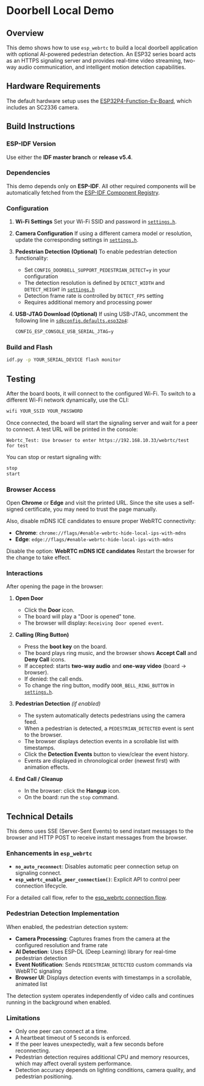 
# Doorbell Local Demo

## Overview

This demo shows how to use `esp_webrtc` to build a local doorbell application with optional AI-powered pedestrian detection. An ESP32 series board acts as an HTTPS signaling server and provides real-time video streaming, two-way audio communication, and intelligent motion detection capabilities.

## Hardware Requirements

The default hardware setup uses the [ESP32P4-Function-Ev-Board](https://docs.espressif.com/projects/esp-dev-kits/en/latest/esp32p4/esp32-p4-function-ev-board/user_guide.html), which includes an SC2336 camera.

## Build Instructions

### ESP-IDF Version

Use either the **IDF master branch** or **release v5.4**.

### Dependencies

This demo depends only on **ESP-IDF**. All other required components will be automatically fetched from the [ESP-IDF Component Registry](https://components.espressif.com/).

### Configuration

1. **Wi-Fi Settings**
   Set your Wi-Fi SSID and password in [`settings.h`](main/settings.h).

2. **Camera Configuration**
   If using a different camera model or resolution, update the corresponding settings in [`settings.h`](main/settings.h).

3. **Pedestrian Detection (Optional)**
   To enable pedestrian detection functionality:
   - Set `CONFIG_DOORBELL_SUPPORT_PEDESTRIAN_DETECT=y` in your configuration
   - The detection resolution is defined by `DETECT_WIDTH` and `DETECT_HEIGHT` in [`settings.h`](main/settings.h)
   - Detection frame rate is controlled by `DETECT_FPS` setting
   - Requires additional memory and processing power

4. **USB-JTAG Download (Optional)**
   If using USB-JTAG, uncomment the following line in [`sdkconfig.defaults.esp32p4`](sdkconfig.defaults.esp32p4):
   ```c
   CONFIG_ESP_CONSOLE_USB_SERIAL_JTAG=y
   ```

### Build and Flash

```bash
idf.py -p YOUR_SERIAL_DEVICE flash monitor
```

## Testing

After the board boots, it will connect to the configured Wi-Fi. To switch to a different Wi-Fi network dynamically, use the CLI:

```bash
wifi YOUR_SSID YOUR_PASSWORD
```

Once connected, the board will start the signaling server and wait for a peer to connect. A test URL will be printed in the console:

```
Webrtc_Test: Use browser to enter https://192.168.10.33/webrtc/test for test
```

You can stop or restart signaling with:

```bash
stop
start
```

### Browser Access

Open **Chrome** or **Edge** and visit the printed URL. Since the site uses a self-signed certificate, you may need to trust the page manually.

Also, disable mDNS ICE candidates to ensure proper WebRTC connectivity:

- **Chrome**: `chrome://flags/#enable-webrtc-hide-local-ips-with-mdns`
- **Edge**: `edge://flags/#enable-webrtc-hide-local-ips-with-mdns`

Disable the option: **WebRTC mDNS ICE candidates**
Restart the browser for the change to take effect.

### Interactions

After opening the page in the browser:

1. **Open Door**
   - Click the **Door** icon.
   - The board will play a "Door is opened" tone.
   - The browser will display: `Receiving Door opened event`.

2. **Calling (Ring Button)**
   - Press the **boot key** on the board.
   - The board plays ring music, and the browser shows **Accept Call** and **Deny Call** icons.
   - If accepted: starts **two-way audio** and **one-way video** (board → browser).
   - If denied: the call ends.
   - To change the ring button, modify `DOOR_BELL_RING_BUTTON` in [`settings.h`](main/settings.h).

3. **Pedestrian Detection** *(if enabled)*
   - The system automatically detects pedestrians using the camera feed.
   - When a pedestrian is detected, a `PEDESTRIAN_DETECTED` event is sent to the browser.
   - The browser displays detection events in a scrollable list with timestamps.
   - Click the **Detection Events** button to view/clear the event history.
   - Events are displayed in chronological order (newest first) with animation effects.

4. **End Call / Cleanup**
   - In the browser: click the **Hangup** icon.
   - On the board: run the `stop` command.

## Technical Details

This demo uses SSE (Server-Sent Events) to send instant messages to the browser and HTTP POST to receive instant messages from the browser.

### Enhancements in `esp_webrtc`

- **`no_auto_reconnect`**: Disables automatic peer connection setup on signaling connect.
- **`esp_webrtc_enable_peer_connection()`**: Explicit API to control peer connection lifecycle.

For a detailed call flow, refer to the [esp_webrtc connection flow](../../components/esp_webrtc/README.md#typical-call-sequence-of-esp_webrtc).

### Pedestrian Detection Implementation

When enabled, the pedestrian detection system:

- **Camera Processing**: Captures frames from the camera at the configured resolution and frame rate
- **AI Detection**: Uses ESP-DL (Deep Learning) library for real-time pedestrian detection
- **Event Notification**: Sends `PEDESTRIAN_DETECTED` custom commands via WebRTC signaling
- **Browser UI**: Displays detection events with timestamps in a scrollable, animated list

The detection system operates independently of video calls and continues running in the background when enabled.

### Limitations

- Only one peer can connect at a time.
- A heartbeat timeout of 5 seconds is enforced.
- If the peer leaves unexpectedly, wait a few seconds before reconnecting.
- Pedestrian detection requires additional CPU and memory resources, which may affect overall system performance.
- Detection accuracy depends on lighting conditions, camera quality, and pedestrian positioning.
